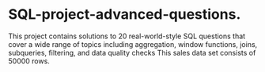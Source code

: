 # SQL-project-advanced-questions. 
This project contains solutions to 20 real-world-style SQL questions that cover a wide range of topics including aggregation, window functions, joins, subqueries, filtering, and data quality checks This sales data set consists of 50000 rows. 
